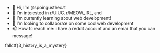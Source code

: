 - 👋 Hi, I’m @spoingusthecat
- 👀 I’m interested in r/UIUC, r/MEOW_IRL, and 
- 🌱 I’m currently learning about web development!
- 💞️ I’m looking to collaborate on some cool web development
- 📫 How to reach me: i have a reddit account and an email that you can message!

fallctf{3_history_is_a_mystery}
<!---
spoingusthecat/spoingusthecat is a ✨ special ✨ repository because its `README.md` (this file) appears on your GitHub profile.
You can click the Preview link to take a look at your changes.
--->
